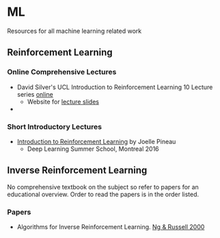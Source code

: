 # ML 
Resources for all machine learning related work

## Reinforcement Learning
### Online Comprehensive Lectures
- David Silver's UCL Introduction to Reinforcement Learning 10 Lecture series [online](https://www.youtube.com/playlist?list=PLqYmG7hTraZDM-OYHWgPebj2MfCFzFObQ)
  * Website for [lecture slides](https://www.davidsilver.uk/teaching/)
- 

### Short Introductory Lectures
- [Introduction to Reinforcement Learning](http://videolectures.net/deeplearning2016_pineau_reinforcement_learning/) by Joelle Pineau
  * Deep Learning Summer School, Montreal 2016
  
  
## Inverse Reinforcement Learning
No comprehensive textbook on the subject so refer to papers for an educational overview.
Order to read the papers is in the order listed.

### Papers
- Algorithms for Inverse Reinforcement Learning. [Ng & Russell 2000](https://ai.stanford.edu/~ang/papers/icml00-irl.pdf)
